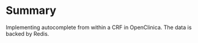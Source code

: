 Summary
=====================

Implementing autocomplete from within a CRF in OpenClinica. The data is backed by Redis.
